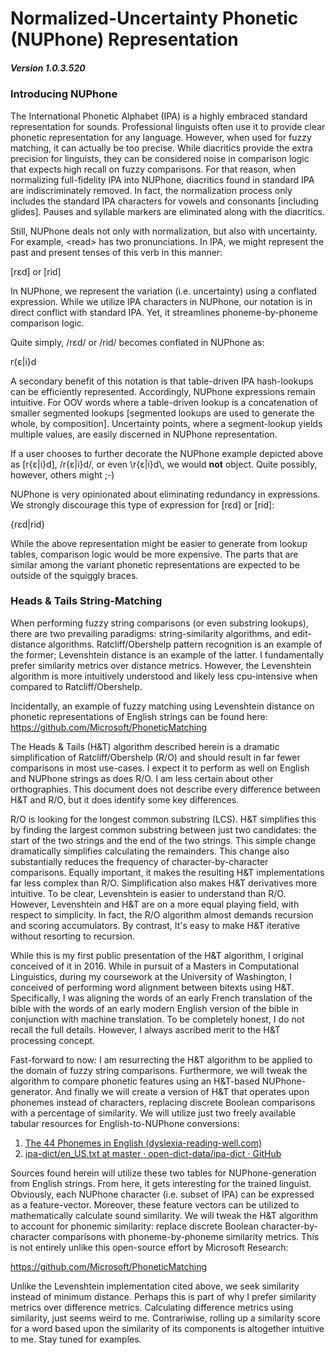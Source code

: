 # Normalized-Uncertainty Phonetic (NUPhone) Representation

##### Version 1.0.3.520

### Introducing NUPhone

The International Phonetic Alphabet (IPA) is a highly embraced standard representation for sounds. Professional linguists often use it to provide clear phonetic representation for any language. However, when used for fuzzy matching, it can actually be too precise. While diacritics provide the extra precision for linguists, they can be considered noise in comparison logic that expects high recall on fuzzy comparisons. For that reason, when normalizing full-fidelity IPA into NUPhone, diacritics found in standard IPA are indiscriminately removed. In fact, the normalization process only includes the standard IPA characters for vowels and consonants [including glides]. Pauses and syllable markers are eliminated along with the diacritics.

Still, NUPhone deals not only with normalization, but also with uncertainty. For example, \<read\> has two pronunciations. In IPA, we might represent the past and present tenses of this verb in this manner:

[rɛd] or [rid]

In NUPhone, we represent the variation (i.e. uncertainty) using a conflated expression. While we utilize IPA characters in NUPhone, our notation is in direct conflict with standard IPA. Yet, it streamlines phoneme-by-phoneme comparison logic.

Quite simply, /rɛd/ or /rid/ becomes conflated in NUPhone as:

r{ɛ|i}d

A secondary benefit of this notation is that table-driven IPA hash-lookups can be efficiently represented. Accordingly, NUPhone expressions remain intuitive. For OOV words where a table-driven lookup is a concatenation of smaller segmented lookups [segmented lookups are used to generate the whole, by composition]. Uncertainty points, where a segment-lookup yields multiple values, are easily discerned in NUPhone representation.

If a user chooses to further decorate the NUPhone example depicted above as [r{ɛ|i}d], /r{ɛ|i}d/, or even \\r{ɛ|i}d\\, we would **not** object. Quite possibly, however, others might ;-)

NUPhone is very opinionated about eliminating redundancy in expressions. We strongly discourage this type of expression for [rɛd] or [rid]:

{rɛd|rid}

While the above representation might be easier to generate from lookup tables, comparison logic would be more expensive. The parts that are similar among the variant phonetic representations are expected to be outside of the squiggly braces.

### Heads & Tails String-Matching

When performing fuzzy string comparisons (or even substring lookups), there are two prevailing paradigms: string-similarity algorithms, and edit-distance algorithms. Ratcliff/Obershelp pattern recognition is an example of the former; Levenshtein distance is an example of the latter. I fundamentally prefer similarity metrics over distance metrics. However, the Levenshtein algorithm is more intuitively understood and likely less cpu-intensive when compared to Ratcliff/Obershelp.

Incidentally, an example of fuzzy matching using Levenshtein distance on phonetic representations of English strings can be found here:
https://github.com/Microsoft/PhoneticMatching

The Heads & Tails (H&T) algorithm described herein is a dramatic simplification of Ratcliff/Obershelp (R/O) and should result in far fewer comparisons in most use-cases. I expect it to perform as well on English and NUPhone strings as does R/O. I am less certain about other orthographies. This document does not describe every difference between H&T and R/O, but it does identify some key differences.

R/O is looking for the longest common substring (LCS). H&T simplifies this by finding the largest common substring between just two candidates: the start of the two strings and the end of the two strings. This simple change dramatically simplifies calculating the remainders. This change also substantially reduces the frequency of character-by-character comparisons. Equally important, it makes the resulting H&T implementations far less complex than R/O. Simplification also makes H&T derivatives more intuitive. To be clear, Levenshtein is easier to understand than R/O. However, Levenshtein and H&T are on a more equal playing field, with respect to simplicity. In fact, the R/O algorithm almost demands recursion and scoring accumulators. By contrast, It's easy to make H&T iterative without resorting to recursion.

While this is my first public presentation of the H&T algorithm, I original conceived of it in 2016. While in pursuit of a Masters in Computational Linguistics, during my coursework at the University of Washington, I conceived of performing word alignment between bitexts using H&T. Specifically, I was aligning the words of an early French translation of the bible with the words of an early modern English version of the bible in conjunction with machine translation. To be completely honest, I do not recall the full details. However, I always ascribed merit to the H&T processing concept.

Fast-forward to now: I am resurrecting the H&T algorithm to be applied to the domain of fuzzy string comparisons. Furthermore, we will tweak the algorithm to compare phonetic features using an H&T-based NUPhone-generator. And finally we will create a version of H&T that operates upon phonemes instead of characters, replacing discrete Boolean comparisons with a percentage of similarity. We will utilize just two freely available tabular resources for English-to-NUPhone conversions:

1) [The 44 Phonemes in English (dyslexia-reading-well.com)](https://www.dyslexia-reading-well.com/44-phonemes-in-english.html)
2) [ipa-dict/en_US.txt at master · open-dict-data/ipa-dict · GitHub](https://github.com/open-dict-data/ipa-dict/blob/master/data/en_US.txt)

Sources found herein will utilize these two tables for NUPhone-generation from English strings. From here, it gets interesting for the trained linguist. Obviously, each NUPhone character (i.e. subset of IPA) can be expressed as a feature-vector. Moreover, these feature vectors can be utilized to mathematically calculate sound similarity. We will tweak the H&T algorithm to account for phonemic similarity: replace discrete Boolean character-by-character comparisons with phoneme-by-phoneme similarity metrics. This is not entirely unlike this open-source effort by Microsoft Research:

https://github.com/Microsoft/PhoneticMatching

Unlike the Levenshtein implementation cited above, we seek similarity instead of minimum distance. Perhaps this is part of why I prefer similarity metrics over difference metrics. Calculating difference metrics using similarity, just seems weird to me. Contrariwise, rolling up a similarity score for a word based upon the similarity of its components is altogether intuitive to me. Stay tuned for examples.

# 